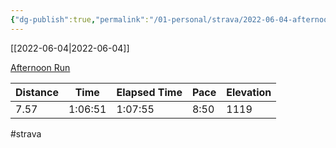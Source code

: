 ```yaml
---
{"dg-publish":true,"permalink":"/01-personal/strava/2022-06-04-afternoon-run/"}
---
```



[[2022-06-04\|2022-06-04]]

[Afternoon Run](https://www.strava.com/activities/7256169142)

| Distance | Time    | Elapsed Time | Pace | Elevation |
| -------- | ------- | ------------ | ---- | --------- |
| 7.57     | 1:06:51 | 1:07:55      | 8:50 | 1119      |




#strava

